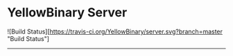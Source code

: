 YellowBinary Server
===========

![Build Status][https://travis-ci.org/YellowBinary/server.svg?branch=master "Build Status"]
- - -
